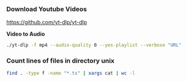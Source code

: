 ### Download Youtube Videos
https://github.com/yt-dlp/yt-dlp

**Video to Audio**
```bash
./yt-dlp -f mp4 --audio-quality 0 --yes-playlist --verbose "URL"
```

### Count lines of files in directory unix
```bash
find . -type f -name "*.ts" | xargs cat | wc -l
```
